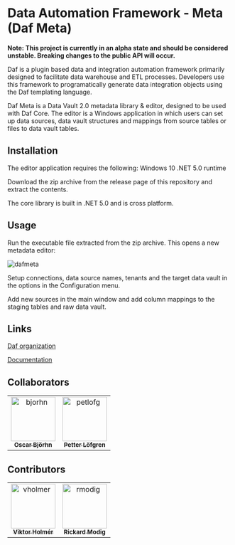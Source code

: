 # Data Automation Framework - Meta (Daf Meta)
**Note: This project is currently in an alpha state and should be considered unstable. Breaking changes to the public API will occur.**

Daf is a plugin based data and integration automation framework primarily designed to facilitate data warehouse and ETL processes. Developers use this framework to programatically generate data integration objects using the Daf templating language.

Daf Meta is a Data Vault 2.0 metadata library & editor, designed to be used with Daf Core. The editor is a Windows application in which users can set up data sources, data vault structures and mappings from source tables or files to data vault tables. 

## Installation
The editor application requires the following:
Windows 10
.NET 5.0 runtime

Download the zip archive from the release page of this repository and extract the contents.

The core library is built in .NET 5.0 and is cross platform.

## Usage
Run the executable file extracted from the zip archive. This opens a new metadata editor:

![dafmeta](https://user-images.githubusercontent.com/1073539/112892917-3f0cb600-90da-11eb-9fd5-f2237d052683.png)

Setup connections, data source names, tenants and the target data vault in the options in the Configuration menu. 

Add new sources in the main window and add column mappings to the staging tables and raw data vault.

## Links
[Daf organization](https://github.com/data-automation-framework)

[Documentation](https://data-automation-framework.com)

## Collaborators

<table>
    <tr>
        <td align="center">
            <a href="https://github.com/bjorhn">
                <img src="https://avatars.githubusercontent.com/u/421316?v=4" width="100;" alt="bjorhn"/>
                <br />
                <sub><b>Oscar Björhn</b></sub>
            </a>
        </td>
        <td align="center">
            <a href="https://github.com/petlofg">
                <img src="https://avatars.githubusercontent.com/u/1073539?v=4" width="100;" alt="petlofg"/>
                <br />
                <sub><b>Petter Löfgren</b></sub>
            </a>
        </td>
    </tr>
</table>

## Contributors

<table>
<tr>
    <td align="center">
        <a href="https://github.com/vholmer">
            <img src="https://avatars.githubusercontent.com/u/5623158?v=4" width="100;" alt="vholmer"/>
            <br />
            <sub><b>Viktor Holmér</b></sub>
        </a>
    </td>
    <td align="center">
        <a href="https://github.com/rmodig">
            <img src="https://avatars.githubusercontent.com/u/74718894?v=4" width="100;" alt="rmodig"/>
            <br />
            <sub><b>Rickard Modig</b></sub>
        </a>
    </td>
</table>
